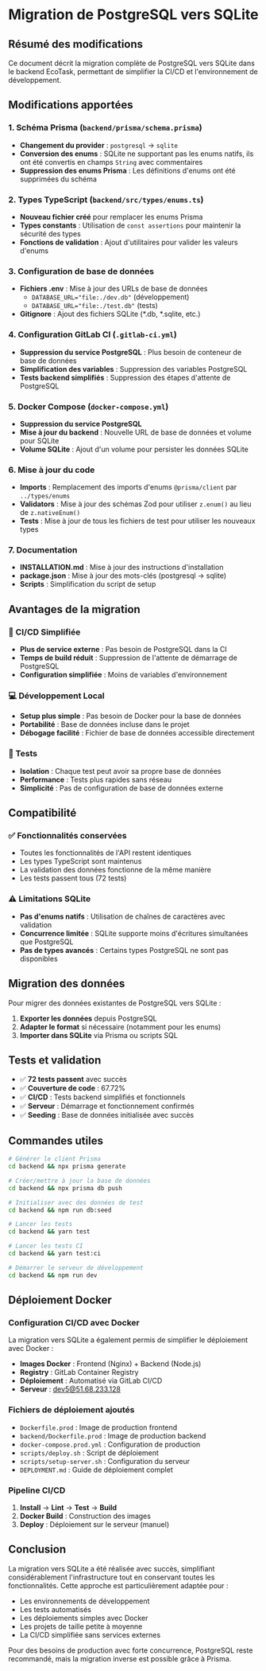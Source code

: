 # Migration de PostgreSQL vers SQLite

## Résumé des modifications

Ce document décrit la migration complète de PostgreSQL vers SQLite dans le backend EcoTask, permettant de simplifier la CI/CD et l'environnement de développement.

## Modifications apportées

### 1. Schéma Prisma (`backend/prisma/schema.prisma`)
- **Changement du provider** : `postgresql` → `sqlite`
- **Conversion des enums** : SQLite ne supportant pas les enums natifs, ils ont été convertis en champs `String` avec commentaires
- **Suppression des enums Prisma** : Les définitions d'enums ont été supprimées du schéma

### 2. Types TypeScript (`backend/src/types/enums.ts`)
- **Nouveau fichier créé** pour remplacer les enums Prisma
- **Types constants** : Utilisation de `const assertions` pour maintenir la sécurité des types
- **Fonctions de validation** : Ajout d'utilitaires pour valider les valeurs d'enums

### 3. Configuration de base de données
- **Fichiers .env** : Mise à jour des URLs de base de données
  - `DATABASE_URL="file:./dev.db"` (développement)
  - `DATABASE_URL="file:./test.db"` (tests)
- **Gitignore** : Ajout des fichiers SQLite (*.db, *.sqlite, etc.)

### 4. Configuration GitLab CI (`.gitlab-ci.yml`)
- **Suppression du service PostgreSQL** : Plus besoin de conteneur de base de données
- **Simplification des variables** : Suppression des variables PostgreSQL
- **Tests backend simplifiés** : Suppression des étapes d'attente de PostgreSQL

### 5. Docker Compose (`docker-compose.yml`)
- **Suppression du service PostgreSQL**
- **Mise à jour du backend** : Nouvelle URL de base de données et volume pour SQLite
- **Volume SQLite** : Ajout d'un volume pour persister les données SQLite

### 6. Mise à jour du code
- **Imports** : Remplacement des imports d'enums `@prisma/client` par `../types/enums`
- **Validators** : Mise à jour des schémas Zod pour utiliser `z.enum()` au lieu de `z.nativeEnum()`
- **Tests** : Mise à jour de tous les fichiers de test pour utiliser les nouveaux types

### 7. Documentation
- **INSTALLATION.md** : Mise à jour des instructions d'installation
- **package.json** : Mise à jour des mots-clés (postgresql → sqlite)
- **Scripts** : Simplification du script de setup

## Avantages de la migration

### 🚀 CI/CD Simplifiée
- **Plus de service externe** : Pas besoin de PostgreSQL dans la CI
- **Temps de build réduit** : Suppression de l'attente de démarrage de PostgreSQL
- **Configuration simplifiée** : Moins de variables d'environnement

### 💻 Développement Local
- **Setup plus simple** : Pas besoin de Docker pour la base de données
- **Portabilité** : Base de données incluse dans le projet
- **Débogage facilité** : Fichier de base de données accessible directement

### 🧪 Tests
- **Isolation** : Chaque test peut avoir sa propre base de données
- **Performance** : Tests plus rapides sans réseau
- **Simplicité** : Pas de configuration de base de données externe

## Compatibilité

### ✅ Fonctionnalités conservées
- Toutes les fonctionnalités de l'API restent identiques
- Les types TypeScript sont maintenus
- La validation des données fonctionne de la même manière
- Les tests passent tous (72 tests)

### ⚠️ Limitations SQLite
- **Pas d'enums natifs** : Utilisation de chaînes de caractères avec validation
- **Concurrence limitée** : SQLite supporte moins d'écritures simultanées que PostgreSQL
- **Pas de types avancés** : Certains types PostgreSQL ne sont pas disponibles

## Migration des données

Pour migrer des données existantes de PostgreSQL vers SQLite :

1. **Exporter les données** depuis PostgreSQL
2. **Adapter le format** si nécessaire (notamment pour les enums)
3. **Importer dans SQLite** via Prisma ou scripts SQL

## Tests et validation

- ✅ **72 tests passent** avec succès
- ✅ **Couverture de code** : 67.72%
- ✅ **CI/CD** : Tests backend simplifiés et fonctionnels
- ✅ **Serveur** : Démarrage et fonctionnement confirmés
- ✅ **Seeding** : Base de données initialisée avec succès

## Commandes utiles

```bash
# Générer le client Prisma
cd backend && npx prisma generate

# Créer/mettre à jour la base de données
cd backend && npx prisma db push

# Initialiser avec des données de test
cd backend && npm run db:seed

# Lancer les tests
cd backend && yarn test

# Lancer les tests CI
cd backend && yarn test:ci

# Démarrer le serveur de développement
cd backend && npm run dev
```

## Déploiement Docker

### Configuration CI/CD avec Docker

La migration vers SQLite a également permis de simplifier le déploiement avec Docker :

- **Images Docker** : Frontend (Nginx) + Backend (Node.js)
- **Registry** : GitLab Container Registry
- **Déploiement** : Automatisé via GitLab CI/CD
- **Serveur** : dev5@51.68.233.128

### Fichiers de déploiement ajoutés

- `Dockerfile.prod` : Image de production frontend
- `backend/Dockerfile.prod` : Image de production backend
- `docker-compose.prod.yml` : Configuration de production
- `scripts/deploy.sh` : Script de déploiement
- `scripts/setup-server.sh` : Configuration du serveur
- `DEPLOYMENT.md` : Guide de déploiement complet

### Pipeline CI/CD

1. **Install** → **Lint** → **Test** → **Build**
2. **Docker Build** : Construction des images
3. **Deploy** : Déploiement sur le serveur (manuel)

## Conclusion

La migration vers SQLite a été réalisée avec succès, simplifiant considérablement l'infrastructure tout en conservant toutes les fonctionnalités. Cette approche est particulièrement adaptée pour :

- Les environnements de développement
- Les tests automatisés
- Les déploiements simples avec Docker
- Les projets de taille petite à moyenne
- La CI/CD simplifiée sans services externes

Pour des besoins de production avec forte concurrence, PostgreSQL reste recommandé, mais la migration inverse est possible grâce à Prisma.
